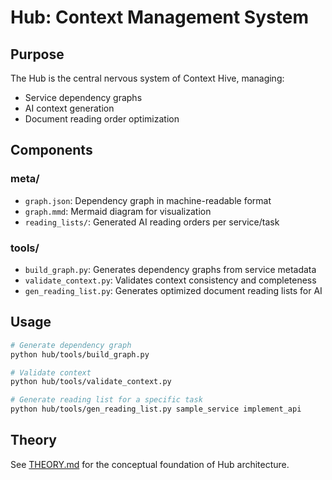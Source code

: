 # Hub: Context Management System

## Purpose
The Hub is the central nervous system of Context Hive, managing:
- Service dependency graphs
- AI context generation
- Document reading order optimization

## Components

### meta/
- `graph.json`: Dependency graph in machine-readable format
- `graph.mmd`: Mermaid diagram for visualization
- `reading_lists/`: Generated AI reading orders per service/task

### tools/
- `build_graph.py`: Generates dependency graphs from service metadata
- `validate_context.py`: Validates context consistency and completeness
- `gen_reading_list.py`: Generates optimized document reading lists for AI

## Usage

```bash
# Generate dependency graph
python hub/tools/build_graph.py

# Validate context
python hub/tools/validate_context.py

# Generate reading list for a specific task
python hub/tools/gen_reading_list.py sample_service implement_api
```

## Theory
See [THEORY.md](../THEORY.md) for the conceptual foundation of Hub architecture.
